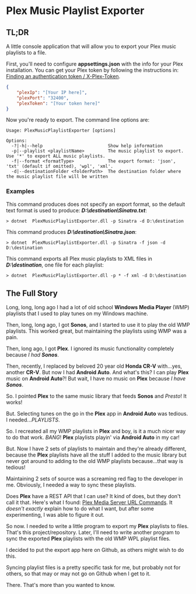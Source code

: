 # Plex Music Playlist Exporter

## TL;DR
A little console application that will allow you to export your Plex music playlists to a file.

First, you'll need to configure **appsettings.json** with the info for your Plex installation. You can get your Plex token by following the instructions in: [Finding an authentication token / X-Plex-Token](https://support.plex.tv/articles/204059436-finding-an-authentication-token-x-plex-token/).

```json
{
    "plexIp": "[Your IP here]",
    "plexPort": "32400",
    "plexToken": "[Your token here]"
}
```
Now you're ready to export. The command line options are:
```
Usage: PlexMusicPlaylistExporter [options]

Options:
  -?|-h|--help                         Show help information
  -p|--playlist <playlistName>         The music playlist to export. Use '*' to export ALL music playlists.
  -f|--format <formatType>             The export format: 'json', 'txt' (default if omitted), 'wpl', 'xml'.
  -d|--destinationFolder <folderPath>  The destination folder where the music playlist file will be written
```
### Examples
This command produces does not specify an export format, so the default text format is used to produce: ***D:\destination\Sinatra.txt***:
```
> dotnet  PlexMusicPlaylistExporter.dll -p Sinatra -d D:\destination
```
This command produces ***D:\destination\Sinatra.json***:
```
> dotnet  PlexMusicPlaylistExporter.dll -p Sinatra -f json -d D:\destination
```
This command exports all Plex music playlists to XML files in ***D:\destination***, one file for each playlist:
```
> dotnet  PlexMusicPlaylistExporter.dll -p * -f xml -d D:\destination
```

## The Full Story
Long, long, long ago I had a lot of old school **Windows Media Player** (WMP) playlists that I used to play tunes on my Windows machine.

Then, long, long ago, I got **Sonos**, and I started to use it to play the old WMP playlists. This worked great, but maintaining the playlists using WMP was a pain.

Then, long ago, I got **Plex**. I ignored its music functionality completely because *I had **Sonos***.

Then, recently, I replaced by beloved 20 year old **Honda CR-V** with...yes, another **CR-V**. But now I had **Android Auto**. And what's this? I can play **Plex** music on **Android Auto**?! But wait, I have no music on **Plex** because *I have **Sonos***.

So. I pointed **Plex** to the same music library that feeds **Sonos** and *Presto*! It works!

But. Selecting tunes on the go in the **Plex** app in **Android Auto** was tedious. I needed...*PLAYLISTS*. 

So. I recreated all my WMP playlists in **Plex** and boy, is it a much nicer way to do that work. *BANG*! **Plex** playlists playin' via **Android Auto** in my car!

But. Now I have 2 sets of playlists to maintain and they're already different, because the **Plex** playlists have all the stuff I added to the music library but never got around to adding to the old WMP playlists because...that way is tedious!

Maintaining 2 sets of source was a screaming red flag to the developer in me. Obviously, I needed a way to sync these playlists.

Does **Plex** have a REST API that I can use? It kind of does, but they don't call it that. Here's what I found: [Plex Media Server URL Commands](https://support.plex.tv/articles/201638786-plex-media-server-url-commands/). It *doesn't exactly* explain how to do what I want, but after some experimenting, I was able to figure it out.

So now. I needed to write a little program to export my **Plex** playlists to files. That's this project/repository. Later, I'll need to write another program to sync the exported **Plex** playlists with the old WMP WPL playlist files. 

I decided to put the export app here on Github, as others might wish to do this. 

Syncing playlist files is a pretty specific task for me, but probably not for others, so that may or may not go on Github when I get to it.

There. That's more than you wanted to know.





